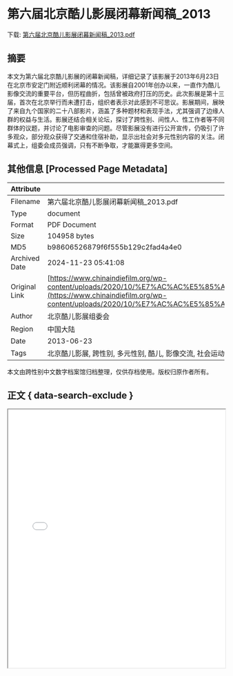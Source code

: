 # 第六届北京酷儿影展闭幕新闻稿_2013

<!-- tcd_download_link -->
下载: <a href="第六届北京酷儿影展闭幕新闻稿_2013.pdf" download>第六届北京酷儿影展闭幕新闻稿_2013.pdf</a>
<!-- tcd_download_link_end -->

## 摘要

<!-- tcd_abstract -->
本文为第六届北京酷儿影展的闭幕新闻稿，详细记录了该影展于2013年6月23日在北京市安定门附近顺利闭幕的情况。该影展自2001年创办以来，一直作为酷儿影像交流的重要平台，但历程曲折，包括曾被政府打压的历史。此次影展是第十三届，首次在北京举行而未遭打击，组织者表示对此感到不可思议。影展期间，展映了来自九个国家的二十八部影片，涵盖了多种题材和表现手法，尤其强调了边缘人群的权益与生活。影展还结合相关论坛，探讨了跨性别、间性人、性工作者等不同群体的议题，并讨论了电影审查的问题。尽管影展没有进行公开宣传，仍吸引了许多观众，部分观众获得了交通和住宿补助，显示出社会对多元性别内容的关注。闭幕式上，组委会成员强调，只有不断争取，才能赢得更多空间。

<!-- tcd_abstract_end -->

## 其他信息 [Processed Page Metadata]

| Attribute       | Value                                  |
|-----------------|----------------------------------------|
| Filename        | 第六届北京酷儿影展闭幕新闻稿_2013.pdf                             |
| Type            | document                                 |
| Format          | PDF Document                               |
| Size            | 104958 bytes                           |
| MD5             | b98606526879f6f555b129c2fad4a4e0                                  |
| Archived Date   | 2024-11-23 05:41:08                             |
| Original Link   | [https://www.chinaindiefilm.org/wp-content/uploads/2020/10/%E7%AC%AC%E5%85%AD%E5%B1%8A%E5%8C%97%E4%BA%AC%E9%85%B7%E5%84%BF%E5%BD%B1%E5%B1%95%E9%97%AD%E5%B9%95.pdf](https://www.chinaindiefilm.org/wp-content/uploads/2020/10/%E7%AC%AC%E5%85%AD%E5%B1%8A%E5%8C%97%E4%BA%AC%E9%85%B7%E5%84%BF%E5%BD%B1%E5%B1%95%E9%97%AD%E5%B9%95.pdf)                         |
| Author          | 北京酷儿影展组委会                               |
| Region          | 中国大陆                               |
| Date            | 2013-06-23                                 |
| Tags            | 北京酷儿影展, 跨性别, 多元性别, 酷儿, 影像交流, 社会运动, LGBTQIA权益, 电影审查                                 |

本文由跨性别中文数字档案馆归档整理，仅供存档使用。版权归原作者所有。


## 正文 { data-search-exclude }

<!-- tcd_main_text -->
<iframe src="../第六届北京酷儿影展闭幕新闻稿_2013.pdf" width="100%" height="600px">
    <p>无法显示PDF，请下载查看。</p>
</iframe>
<!-- tcd_main_text_end -->

